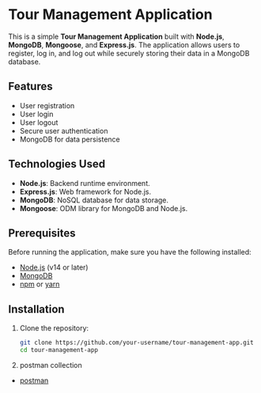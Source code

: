 # Tour Management Application

This is a simple **Tour Management Application** built with **Node.js**, **MongoDB**, **Mongoose**, and **Express.js**. The application allows users to register, log in, and log out while securely storing their data in a MongoDB database.

## Features

- User registration
- User login
- User logout
- Secure user authentication
- MongoDB for data persistence

## Technologies Used

- **Node.js**: Backend runtime environment.
- **Express.js**: Web framework for Node.js.
- **MongoDB**: NoSQL database for data storage.
- **Mongoose**: ODM library for MongoDB and Node.js.

## Prerequisites

Before running the application, make sure you have the following installed:

- [Node.js](https://nodejs.org/) (v14 or later)
- [MongoDB](https://www.mongodb.com/)
- [npm](https://www.npmjs.com/) or [yarn](https://yarnpkg.com/)

## Installation

1. Clone the repository:
   ```bash
   git clone https://github.com/your-username/tour-management-app.git
   cd tour-management-app
   ```
2. postman collection

- [postman](https://documenter.getpostman.com/view/32768522/2sAYJ3F2J4)
